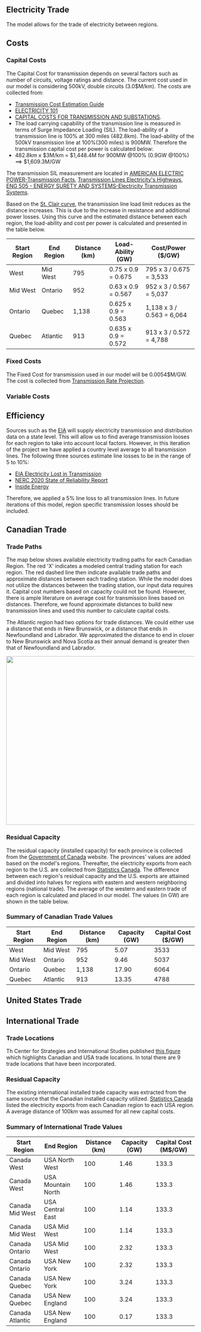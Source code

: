 ## Electricity Trade
The model allows for the trade of electricity between regions. 

## Costs

### Capital Costs  
The Capital Cost for transmission depends on several factors such as number of circuits, voltage ratings and distance. The current cost used in our model is considering 500kV, double circuits (3.0$M/km). The costs are collected from: 
* [Transmission Cost Estimation Guide](https://cdn.misoenergy.org/20190212%20PSC%20Item%2005a%20Transmission%20Cost%20Estimation%20Guide%20for%20MTEP%202019_for%20review317692.pdf) 
* [ELECTRICITY 101](https://electricity.ca/wp-content/uploads/2017/12/Electricity101_July-11_2018.pdf) 
* [CAPITAL COSTS FOR TRANSMISSION AND SUBSTATIONS](https://www.wecc.org/reliability/1210_bv_wecc_transcostreport_final.pdf).
* The load carrying capability of the transmission line is measured in terms of Surge Impedance Loading (SIL). The load-ability of a transmission line is 100% at 300 miles (482.8km). The load-ability of the 500kV transmission line at 100%(300 miles) is 900MW. Therefore the transmission capital cost per power is calculated below:
* 482.8km x $3M/km = $1,448.4M for 900MW @100% (0.9GW @100%)
==> $1,609.3M/GW

The transmission SIL measurement are located in [AMERICAN ELECTRIC POWER-Transmission Facts](https://web.ecs.baylor.edu/faculty/grady/_13_EE392J_2_Spring11_AEP_Transmission_Facts.pdf), [Transmission Lines Electricity's Highways](https://site.ieee.org/northern-canada-pesias/files/2013/01/Transmission-Lines-Presentation.pdf), [ENG 505 - ENERGY SURETY AND SYSTEMS-Electricity Transmission Systems](https://www.osti.gov/servlets/purl/1117566).

Based on the [St. Clair curve](https://www.researchgate.net/figure/The-St-Clair-curve-as-based-on-the-results-of-14-retrieved-from-15-is-used-to_fig3_318692193), the transmission line load limit reduces as the distance increases. This is due to the increase in resistance and additional power losses. Using this curve and the estimated distance between each region, the load-ability and cost per power is calculated and presented in the table below.

| Start Region | End Region | Distance (km) |  Load-Ability (GW)  |      Cost/Power ($/GW)     |
|--------------|------------|---------------|---------------------|----------------------------|
| West         | Mid West   | 795           | 0.75 x 0.9 = 0.675  | 795 x 3 / 0.675 = 3,533    |
| Mid West     | Ontario    | 952           | 0.63 x 0.9 = 0.567  | 952 x 3 / 0.567 = 5,037    |
| Ontario      | Quebec     | 1,138         | 0.625 x 0.9 = 0.563 | 1,138 x 3 / 0.563 = 6,064  |
| Quebec       | Atlantic   | 913           | 0.635 x 0.9 = 0.572 | 913 x 3 / 0.572 = 4,788    |

### Fixed Costs 
The Fixed Cost for transmission used in our model will be 0.0054$M/GW. The cost is collected from [Transmission Rate Projection](https://www.aeso.ca/assets/Uploads/AESO-2021-TRP-Fact-Sheet-FINAL.pdf).

### Variable Costs

## Efficiency 
Sources such as the [EIA](https://www.eia.gov/tools/faqs/faq.php?id=105&t=3) will supply electricity transmission and distribution data on a state level. This will allow us to find average transmission looses for each region to take into account local factors. However, in this iteration of the project we have applied a country level average to all transmission lines. The following three sources estimate line losses to be in the range of 5 to 10%: 

* [EIA Electricity Lost in Transmission](https://www.eia.gov/tools/faqs/faq.php?id=105&t=3)
* [NERC 2020 State of Reliability Report](https://www.nerc.com/pa/RAPA/PA/Performance%20Analysis%20DL/NERC_SOR_2020.pdf)
* [Inside Energy](http://insideenergy.org/2015/11/06/lost-in-transmission-how-much-electricity-disappears-between-a-power-plant-and-your-plug/)

Therefore, we applied a 5% line loss to all transmission lines. In future iterations of this model, region specific transmission losses should be included. 

## Canadian Trade 

### Trade Paths 

The map below shows available electricity trading paths for each Canadian Region. The red 'X' indicates a modeled central trading station for each region. The red dashed line then indicate available trade paths and approximate distances between each trading station. While the model does not utilize the distances between the trading station, our input data requires it. Capital cost numbers based on capacity could not be found. However, there is ample literature on average cost for transmission lines based on distances. Therefore, we found approximate distances to build new transmission lines and used this number to calculate capital costs. 

The Atlantic region had two options for trade distances. We could either use a distance that ends in New Brunswick, or a distance that ends in Newfoundland and Labrador. We approximated the distance to end in closer to New Brunswick and Nova Scotia as their annual demand is greater then that of Newfoundland and Labrador.  

<img src="https://i.postimg.cc/3xPZMG2w/Canadian-Trading.png" data-canonical-src="https://i.postimg.cc/3xPZMG2w/Canadian-Trading.png" width="525" height="450" />

### Residual Capacity 

The residual capacity (installed capacity) for each province is collected from the [Government of Canada](https://www.nrcan.gc.ca/our-natural-resources/electricity-infrastructure/electricity-canada/canadas-electric-reliability-fra/newfoundland-and-labradors-electric-reliability-framework/18834) website. The provinces' values are added based on the model's regions. Thereafter, the electricity exports from each region to the U.S. are collected from [Statistics Canada](https://www150.statcan.gc.ca/t1/tbl1/en/tv.action?pid=2510002101). The difference between each region's residual capacity and the U.S. exports are attained and divided into halves for regions with eastern and western neighboring regions (national trade). The average of the western and eastern trade of each region is calculated and placed in our model. The values (in GW) are shown in the table below.

### Summary of Canadian Trade Values

| Start Region | End Region | Distance (km) | Capacity (GW) | Capital Cost ($/GW) |
|--------------|------------|---------------|---------------|---------------------|
| West         | Mid West   | 795           | 5.07          | 3533                |
| Mid West     | Ontario    | 952           | 9.46          | 5037                |
| Ontario      | Quebec     | 1,138         | 17.90         | 6064                |
| Quebec       | Atlantic   | 913           | 13.35         | 4788                |

## United States Trade



## International Trade 

### Trade Locations

Th Center for Strategies and International Studies published [this figure](https://www.csis.org/analysis/mapping-us-canada-energy-relationship) which highlights Canadian and USA trade locations. In total there are 9 trade locations that have been incorporated. 

### Residual Capacity

The existing international installed trade capacity was extracted from the same source that the Canadian installed capacity utilized. [Statistics Canada](https://www150.statcan.gc.ca/t1/tbl1/en/tv.action?pid=2510002101) listed the electricity exports from each Canadian region to each USA region. A average distance of 100km was assumed for all new capital costs. 

### Summary of International Trade Values

| Start Region    | End Region         | Distance (km) | Capacity (GW) | Capital Cost (M$/GW) |
|-----------------|--------------------|---------------|---------------|----------------------|
| Canada West     | USA North West     | 100           | 1.46          | 133.3  |
| Canada West     | USA Mountain North | 100           | 1.46          | 133.3  |
| Canada Mid West | USA Central East   | 100           | 1.14          | 133.3  |
| Canada Mid West | USA Mid West       | 100           | 1.14          | 133.3  |
| Canada Ontario  | USA Mid West       | 100           | 2.32          | 133.3  |
| Canada Ontario  | USA New York       | 100           | 2.32          | 133.3  |
| Canada Quebec   | USA New York       | 100           | 3.24          | 133.3  |
| Canada Quebec   | USA New England    | 100           | 3.24          | 133.3  |
| Canada Atlantic | USA New England    | 100           | 0.17          | 133.3  |

